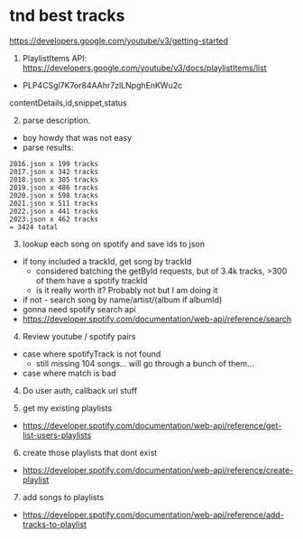 # tnd best tracks

https://developers.google.com/youtube/v3/getting-started

1. PlaylistItems API: https://developers.google.com/youtube/v3/docs/playlistItems/list
  - PLP4CSgl7K7or84AAhr7zlLNpghEnKWu2c

contentDetails,id,snippet,status

2. parse description.
  - boy howdy that was not easy
  - parse results:
```
2016.json x 199 tracks
2017.json x 342 tracks
2018.json x 385 tracks
2019.json x 486 tracks
2020.json x 598 tracks
2021.json x 511 tracks
2022.json x 441 tracks
2023.json x 462 tracks
= 3424 total
```

3. lookup each song on spotify and save ids to json
  - if tony included a trackId, get song by trackId
    - considered batching the getById requests, but of 3.4k tracks, >300 of them have a spotify trackId
    - is it really worth it? Probably not but I am doing it
  - if not - search song by name/artist/(album if albumId)
  - gonna need spotify search api
  - https://developer.spotify.com/documentation/web-api/reference/search

4. Review youtube / spotify pairs
  - case where spotifyTrack is not found
    - still missing 104 songs... will go through a bunch of them...
  - case where match is bad

4. Do user auth, callback url stuff

5. get my existing playlists
  - https://developer.spotify.com/documentation/web-api/reference/get-list-users-playlists

6. create those playlists that dont exist
  - https://developer.spotify.com/documentation/web-api/reference/create-playlist

7. add songs to playlists
  - https://developer.spotify.com/documentation/web-api/reference/add-tracks-to-playlist